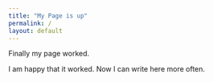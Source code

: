 ```yaml
---
title: "My Page is up"
permalink: /
layout: default
---
```

Finally my page worked.

I am happy that it worked. Now I can write here more often. 
